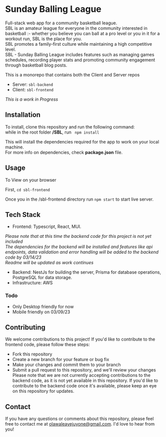 # Sunday Balling League
Full-stack web app for a community basketball league.<br>
SBL is an amateur league for everyone in the community interested in basketball :- whether you believe you can ball at a pro level or you in it for a workout run, SBL is the place for you.<br>
SBL promotes a family-first culture while maintaining a high competitive level.<br>
SBL - Sunday Balling League includes features such as managing games schedules, recording player stats and promoting community engagement through basketball blog posts.

This is a monorepo that contains both the Client and Server repos<br>
- Server: ```sbl-backend```
- Client: ```sbl-frontend```

*This is a work in Progress*

## Installation
To install, clone this repository and run the following command:<br>
while in the root folder **/SBL**, run
``` npm install``` <br>

This will install the dependencies required for the app to work on your local machine.<br>
For more info on dependencies, check **package.json** file.

## Usage
To View on your browser<br>

First, ```cd sbl-frontend``` 

Once you in the /sbl-frontend directory run ```npm start``` to start live server.

## Tech Stack
- Frontend: Typescript, React, MUI.

*Please note that at this time the backend code for this project is not yet included*<br>
*The dependencies for the backend will be installed and features like api endpoints, data validation and error handling will be added to the backend code by 03/14/23*<br>
*Readme will be updated as work continues*

- Backend: NestJs for building the server, Prisma for database operations, PostgreSQL for data storage.
- Infrastructure: AWS

### Todo
- Only Desktop friendly for now
- Mobile friendly on 03/09/23

## Contributing
We welcome contributions to this project! If you'd like to contribute to the frontend code, please follow these steps:

- Fork this repository
- Create a new branch for your feature or bug fix
- Make your changes and commit them to your branch
- Submit a pull request to this repository, and we'll review your changes<br>
Please note that we are not currently accepting contributions to the backend code, as it is not yet available in this repository. If you'd like to contribute to the backend code once it's available, please keep an eye on this repository for updates.

## Contact
If you have any questions or comments about this repository, please feel free to contact me at olawaleayejuyone@gmail.com. I'd love to hear from you!

